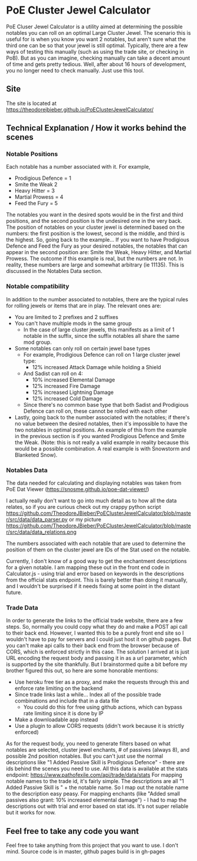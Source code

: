 # PoE Cluster Jewel Calculator
PoE Cluser Jewel Calculator is a utility aimed at determining the possible notables you can roll on an optimal Large Cluster Jewel.
The scenario this is useful for is when you know you want 2 notables, but aren't sure what the third one can be so that your jewel is still optimal.
Typically, there are a few ways of testing this manually (such as using the trade site, or checking in PoB). 
But as you can imagine, checking manually can take a decent amount of time and gets pretty tedious.
Well, after about 16 hours of development, you no longer need to check manually. Just use this tool.

## Site
The site is located at https://theodorejbieber.github.io/PoEClusterJewelCalculator/

## Technical Explanation / How it works behind the scenes

### Notable Positions
Each notable has a number associated with it. 
For example, 
- Prodigious Defence = 1
- Smite the Weak 2
- Heavy Hitter = 3
- Martial Prowess = 4
- Feed the Fury = 5

The notables you want in the desired spots would be in the first and third positions, and the second position is the undesired one in the very back.
The position of notables on your cluster jewel is determined based on the numbers: the first position is the lowest, second is the middle, and third is the highest.
So, going back to the example... If you want to have Prodigious Defence and Feed the Fury as your desired notables, the notables that can appear in the second position are:
Smite the Weak, Heavy Hitter, and Martial Prowess.
The outcome if this example is real, but the numbers are not. In reality, these numbers are large and somewhat arbitrary (ie 11135). This is discussed in the Notables Data section.

### Notable compatibility
In addition to the number associated to notables, there are the typical rules for rolling jewels or items that are in play. The relevant ones are: 
- You are limited to 2 prefixes and 2 suffixes
- You can't have multiple mods in the same group
    - In the case of large cluster jewels, this manifests as a limit of 1 notable in the suffix, since the suffix notables all share the same mod group.
- Some notables can only roll on certain jewel base types
    - For example, Prodigious Defence can roll on 1 large cluster jewel type:
        - 12% increased Attack Damage while holding a Shield
    - And Sadist can roll on 4:
        - 10% increased Elemental Damage
        - 12% increased Fire Damage
        - 12% increased Lightning Damage
        - 12% increased Cold Damage
    - Since there's no common base type that both Sadist and Prodigious Defence can roll on, these cannot be rolled with each other
- Lastly, going back to the number associated with the notables; if there's no value between the desired notables, then it's impossible to have the two notables in optimal positions. An example of this from the example in the previous section is if you wanted Prodigious Defence and Smite the Weak. (Note: this is not really a valid example in reality because this would be a possible combination. A real example is with Snowstorm and Blanketed Snow).

### Notables Data
The data needed for calculating and displaying notables was taken from PoE Dat Viewer (https://snosme.github.io/poe-dat-viewer/)

I actually really don't want to go into much detail as to how all the data relates, so if you are curious check out my crappy python script https://github.com/TheodoreJBieber/PoEClusterJewelCalculator/blob/master/src/data/data_parser.py or my picture https://github.com/TheodoreJBieber/PoEClusterJewelCalculator/blob/master/src/data/data_relations.png

The numbers associated with each notable that are used to determine the position of them on the cluster jewel are IDs of the Stat used on the notable.

Currently, I don't know of a good way to get the enchantment descriptions for a given notable. 
I am mapping these out in the front end code in Calculator.js - using trial and error based on keywords in the descriptions from the official stats endpoint. This is barely better than doing it manually, and I wouldn't be surprised if it needs fixing at some point in the distant future.

### Trade Data
In order to generate the links to the official trade website, there are a few steps.
So, normally you could copy what they do and make a POST api call to their back end. However, I wanted this to be a purely front end site so I wouldn't have to pay for servers and I could just host it on github pages. 
But you can't make api calls to their back end from the browser because of CORS, which is enforced strictly in this case.
The solution I arrived at is just URL encoding the request body and passing it in as a url parameter, which is supported by the site thankfully. 
But I brainstormed quite a bit before my brother figured this out, so here are some honorable mentions:
- Use heroku free tier as a proxy, and make the requests through this and enforce rate limiting on the backend
- Since trade links last a while... Index all of the possible trade combinations and include that in a data file
    - You could do this for free using github actions, which can bypass rate limiting since it is done by IP
- Make a downloadable app instead
- Use a plugin to allow CORS requests (didn't work because it is strictly enforced) 

As for the request body, you need to generate filters based on what notables are selected, cluster jewel enchants, # of passives (always 8), and possible 2nd position notables.
But you can't just use the normal descriptions like "1 Added Passive Skill is Prodigious Defence" - there are ids behind the scenes you need to use. All this data is available at the stats endpoint: https://www.pathofexile.com/api/trade/data/stats
For mapping notable names to the trade id, it's fairly simple. The descriptions are all "1 Added Passive Skill is " + the notable name. So I map out the notable name to the description easy peasy.
For mapping enchants (like "Added small passives also grant: 10% increased elemental damage") - I had to map the descriptions out with trial and error based on stat ids. It's not super reliable but it works for now.

## Feel free to take any code you want
Feel free to take anything from this project that you want to use. I don't mind. Source code is in master, github pages build is in gh-pages